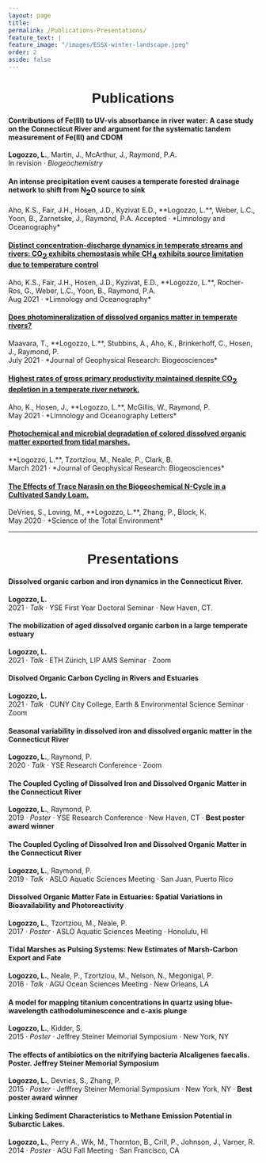 ```yaml
---
layout: page
title: 
permalink: /Publications-Presentations/
feature_text: |
feature_image: "/images/ESSX-winter-landscape.jpeg"
order: 2
aside: false
---
```


<h1 align="center" style="font-family:'Helvetica',sans-serif; font-weight:bold"> Publications </h1>

#### Contributions of Fe(III) to UV-vis absorbance in river water: A case study on the Connecticut River and argument for the systematic tandem measurement of Fe(III) and CDOM
**Logozzo, L.**, Martin, J., McArthur, J., Raymond, P.A. <br>
In revision &middot; *Biogeochemistry*

<h4> An intense precipitation event causes a temperate forested drainage network to shift from N<font size=4><sub>2</sub></font>O source to sink </h4>
Aho, K.S., Fair, J.H., Hosen, J.D., Kyzivat E.D., **Logozzo, L.**, Weber, L.C., Yoon, B., Zarnetske, J., Raymond, P.A.
Accepted &middot; *Limnology and Oceanography*

<h4> <a href="https://doi.org/10.1002/lno.11906" target="_blank_"> Distinct concentration-discharge dynamics in temperate streams and rivers: CO<font size=4><sub>2</sub></font> exhibits chemostasis while CH<font size=4><sub>4</sub></font> exhibits source limitation due to temperature control </a> </h4>
Aho, K.S., Fair, J.H., Hosen, J.D., Kyzivat, E.D., **Logozzo, L.**, Rocher-Ros, G., Weber, L.C., Yoon, B., Raymond, P.A. <br>
Aug 2021 &middot; *Limnology and Oceanography*

<h4> <a href="https://doi.org/10.1029/2021JG006402" target="_blank"> Does photomineralization of dissolved organics matter in temperate rivers? </a> </h4>
Maavara, T., **Logozzo, L.**, Stubbins, A., Aho, K., Brinkerhoff, C., Hosen, J., Raymond, P. <br>
July 2021 &middot; *Journal of Geophysical Research: Biogeosciences*


<h4> <a href="https://doi.org/10.1002/lol2.10195" target="_blank"> Highest rates of gross primary productivity maintained despite CO<font size=4><sub>2</sub></font> depletion in a temperate river network. </a></h4>
Aho, K., Hosen, J., **Logozzo, L.**, McGillis, W., Raymond, P. <br>
May 2021 &middot; *Limnology and Oceanography Letters*


<h4> <a href="https://doi.org/10.1029/2020JG005744" target="_blank"> Photochemical and microbial degradation of colored dissolved organic matter exported from tidal marshes. </a></h4>
**Logozzo, L.**, Tzortziou, M., Neale, P., Clark, B. <br>
March 2021 &middot; *Journal of Geophysical Research: Biogeosciences*


<h4><a href="https://www.sciencedirect.com/science/article/pii/S0048969720305416?via%3Dihub" target="_blank">The Effects of Trace Narasin on the Biogeochemical N-Cycle in a Cultivated Sandy Loam.</a></h4>
DeVries, S., Loving, M.,  **Logozzo, L.**, Zhang, P., Block, K. <br>
May 2020 &middot; *Science of the Total Environment*

---

<h1 align="center" style="font-family:'Helvetica',sans-serif; font-weight:bold"> Presentations </h1>

#### Dissolved organic carbon and iron dynamics in the Connecticut River. 
**Logozzo, L.** <br>
2021 &middot; *Talk* &middot; YSE First Year Doctoral Seminar &middot; New Haven, CT.

#### The mobilization of aged dissolved organic carbon in a large temperate estuary
**Logozzo, L.** <br>
2021 &middot; *Talk* &middot; ETH Zürich, LIP AMS Seminar &middot; Zoom

#### Disolved Organic Carbon Cycling in Rivers and Estuaries
**Logozzo, L.** <br>
2021 &middot; *Talk* &middot; CUNY City College, Earth & Environmental Science Seminar &middot; Zoom

#### Seasonal variability in dissolved iron and dissolved organic matter in the Connecticut River
**Logozzo, L.**, Raymond, P. <br>
2020 &middot; *Talk* &middot; YSE Research Conference &middot; Zoom

#### The Coupled Cycling of Dissolved Iron and Dissolved Organic Matter in the Connecticut River
**Logozzo, L.**, Raymond, P. <br>
2019 &middot; *Poster* &middot; YSE Research Conference &middot; New Haven, CT &middot; **Best poster award winner**

#### The Coupled Cycling of Dissolved Iron and Dissolved Organic Matter in the Connecticut River
**Logozzo, L.**, Raymond, P. <br>
2019 &middot; *Talk* &middot; ASLO Aquatic Sciences Meeting &middot; San Juan, Puerto Rico

#### Dissolved Organic Matter Fate in Estuaries: Spatial Variations in Bioavailability and Photoreactivity
**Logozzo, L.**, Tzortziou, M., Neale, P. <br>
2017 &middot; *Poster* &middot; ASLO Aquatic Sciences Meeting &middot; Honolulu, HI

#### Tidal Marshes as Pulsing Systems: New Estimates of Marsh-Carbon Export and Fate
**Logozzo, L.**, Neale, P., Tzortziou, M., Nelson, N., Megonigal, P. <br>
2016 &middot; *Talk* &middot; AGU Ocean Sciences Meeting &middot; New Orleans, LA

#### A model for mapping titanium concentrations in quartz using blue-wavelength cathodoluminescence and c-axis plunge
**Logozzo, L.**, Kidder, S. <br> 
2015 &middot; *Poster* &middot; Jeffrey Steiner Memorial Symposium &middot; New York, NY

#### The effects of antibiotics on the nitrifying bacteria Alcaligenes faecalis. Poster. Jeffrey Steiner Memorial Symposium
**Logozzo, L.**, Devries, S., Zhang, P. <br>
2015 &middot; *Poster* &middot; Jefffrey Steiner Memorial Symposium &middot; New York, NY &middot; **Best poster award winner**

#### Linking Sediment Characteristics to Methane Emission Potential in Subarctic Lakes. 
**Logozzo, L.**, Perry A., Wik, M., Thornton, B., Crill, P., Johnson, J., Varner, R. <br>
2014 &middot; *Poster* &middot; AGU Fall Meeting &middot; San Francisco, CA
